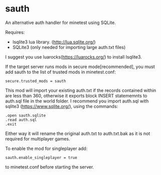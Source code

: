 # sauth

An alternative auth handler for minetest using SQLite.

Requires: 

* lsqlite3 lua library. (http://lua.sqlite.org/)
* SQLite3 (only needed for importing large auth.txt files)

I suggest you use luarocks(https://luarocks.org/) to install lsqlite3.

If the target server runs mods in secure mode[recommended], you must add sauth
to the list of trusted mods in minetest.conf:

	secure.trusted_mods = sauth

This mod will import your existing auth.txt if the records contained within are less than 360, otherwise it exports block
INSERT statememnts to auth.sql file in the world folder. I recommend you import auth.sql with sqlite3 (https://www.sqlite.org/),
using the commands:

    .open sauth.sqlite
    .read auth.sql
    .exit

Either way it will rename the original auth.txt to auth.txt.bak as it is not required for multiplayer games.

To enable the mod for singleplayer add:

```sauth.enable_singleplayer = true```

to minetest.conf before starting the server.
